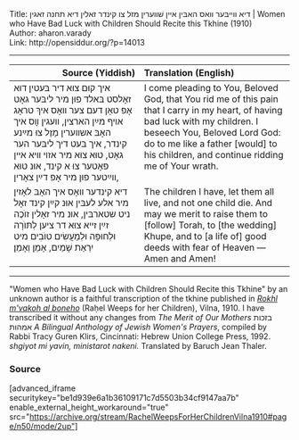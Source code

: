 <html>
<head></head>
<body>
Title: דיא װײבּער װאס האבּין אײן שׁװערין מזל צו קינדר זאלין דיא תחנה זאגין | Women who Have Bad Luck with Children Should Recite this Tkhine (1910)<br />
Author: aharon.varady<br />
Link: http://opensiddur.org/?p=14013
<p />
<hr />

<table style="margin-left: auto;margin-right: auto;" class="draggable">
<thead><tr><th id="x" style="text-align: right;">Source (Yiddish)</th><th style="text-align: left;">Translation (English)</th></tr></thead>
<tbody>
<tr><td style="vertical-align:top;" width="46%">
<div class="yiddish"><span lang="yi">
איך קוּם צוּא דיר בּעטין דוּא זאָלסט בּאלד פוּן מיר ליבּער גאָט 
אָפּ טאָן דעם צער װאָס איךְ טראָג אױף מײַן הארצין, 
װעגין װָס איך האָבּ אשװערין מַזֶל צוּ מײַנע קינדר, 
איך בּעט דיך ליבּער הער גאָט, 
טוּא צוּא מיר אזױ װיא אײן פאָטער צוּ א קינד, 
אוּנ טוּא װײַטער פוּן מיר אָפּ דײַן צאָרין, 
</span></div></td>

<td style="vertical-align:top;" width="53%"><div class="english">
I come pleading to You, Beloved God, 
that You rid me of this pain that I carry in my heart, 
of having bad luck with my children. 
I beseech You, Beloved Lord God: 
do to me like a father [would] to his children, 
and continue ridding me of Your wrath. 
</div></td></tr>


<tr><td style="vertical-align:top;" width="46%">
<div class="yiddish"><span lang="yi">
דיא קינדער װאָס איך האָבּ לאָזין מיר אלע לעבּין 
אוּנ קײַן קינד זאָל ניט שטארבּין, 
אוּנ מיר זאָלין זוֺכֶה זײַן זײא צוּא דר ציען לְתּוֺרָה 
וּלְחוּפָּה 
וּלְמַעֲשִׂים טוֺבִים מיט יִרְאַת שָׁמַיִם, 
אָמֵן וְאָמֵן׃
</span></div></td>

<td style="vertical-align:top;" width="53%"><div class="english">
The children I have, let them all live, 
and not one child die. 
And may we merit to raise them to [follow] Torah, 
to [the wedding] Khupe, 
and to [a life of] good deeds with fear of Heaven — 
Amen and Amen!
</div></td>
</tr>
</tbody></table>

<hr />

"Women who Have Bad Luck with Children Should Recite this Tkhine" by an unknown author is a faithful transcription of the tkhine published in <em><a href="https://opensiddur.org/compilations/rabbinic-prayer/seder-tkhines/rokhl-mvako-al-boneho-a-nayye-shas-tekhine-vilna-1910/">Rokhl m'vakoh al boneho</a></em> (Raḥel Weeps for her Children), Vilna, 1910. I have transcribed it without any changes from <em>The Merit of Our Mothers</em> בזכות אמהות <em>A Bilingual Anthology of Jewish Women's Prayers</em>, compiled by Rabbi Tracy Guren Klirs, Cincinnati: Hebrew Union College Press, 1992. <em>shgiyot mi yavin, ministarot nakeni.</em> Translated by Baruch Jean Thaler.

<h3>Source</h3>

[advanced_iframe securitykey="be1d939e6a1b36109171c7d5503b34cf9147aa7b" enable_external_height_workaround="true" src="https://archive.org/stream/RachelWeepsForHerChildrenVilna1910#page/n50/mode/2up"]

</body>
</html>